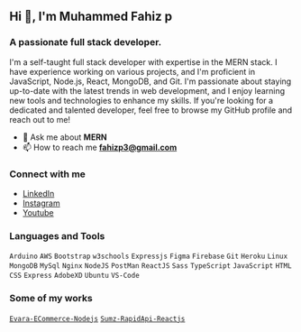 ## Hi 👋, I'm Muhammed Fahiz p

### A passionate full stack developer.    
I'm a self-taught full stack developer with expertise in the MERN stack. I have experience working on various projects, and I'm proficient in JavaScript, Node.js, React, MongoDB, and Git. I'm passionate about staying up-to-date with the latest trends in web development, and I enjoy learning new tools and technologies to enhance my skills. If you're looking for a dedicated and talented developer, feel free to browse my GitHub profile and reach out to me!

- 💬 Ask me about **MERN**
- 📫 How to reach me **fahizp3@gmail.com**

### Connect with me
- [LinkedIn](https://www.linkedin.com/in/muhammed-fahiz-833338224/)
- [Instagram](https://www.instagram.com/fahxzz._)
- [Youtube](https://www.youtube.com/@muhammedfahiz1014)

### Languages and Tools 

`Arduino` `AWS` `Bootstrap` `w3schools` `Expressjs` `Figma` `Firebase`  `Git` `Heroku` `Linux` `MongoDB` `MySql` `Nginx` `NodeJS` `PostMan` `ReactJS` `Sass` `TypeScript` `JavaScript` `HTML` `CSS` `Express` `AdobeXD` `Ubuntu` `VS-Code`

### Some of my works

[`Evara-ECommerce-Nodejs`](https://evara.tk)
[`Sumz-RapidApi-Reactjs`](https://incredible-muffin-58dfca.netlify.app/)

